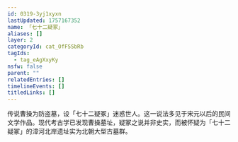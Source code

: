 ```yaml
---
id: 0319-3yj1xyxn
lastUpdated: 1757167352
name: 「七十二疑冢」
aliases: []
layer: 2
categoryId: cat_OfFSSbRb
tagIds:
  - tag_eAgXxyKy
nsfw: false
parent: ""
relatedEntries: []
timelineEvents: []
titledLinks: []
---
```


传说曹操为防盗墓，设「七十二疑冢」迷惑世人。这一说法多见于宋元以后的民间文学作品。现代考古学已发现曹操墓址，疑冢之说并非史实，而被怀疑为「七十二疑冢」的漳河北岸遗址实为北朝大型古墓群。